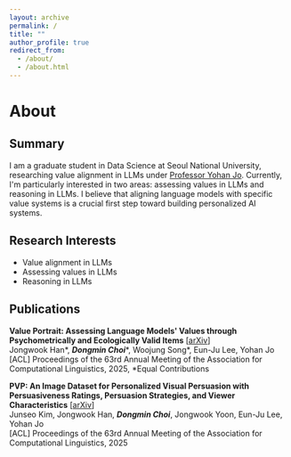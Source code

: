 ```yaml
---
layout: archive
permalink: /
title: ""
author_profile: true
redirect_from: 
  - /about/
  - /about.html
---
```


# About

## Summary

I am a graduate student in Data Science at Seoul National University, researching value alignment in LLMs under [Professor Yohan Jo](https://yohanjo.github.io/). Currently, I'm particularly interested in two areas: assessing values in LLMs and reasoning in LLMs. I believe that aligning language models with specific value systems is a crucial first step toward building personalized AI systems.

## Research Interests

* Value alignment in LLMs
* Assessing values in LLMs
* Reasoning in LLMs

## Publications

**Value Portrait: Assessing Language Models' Values through Psychometrically and Ecologically Valid Items** [[arXiv](https://arxiv.org/abs/2505.01015)]  
Jongwook Han\*, <strong><em>Dongmin Choi</em></strong>\*, Woojung Song\*, Eun-Ju Lee, Yohan Jo
[ACL] Proceedings of the 63rd Annual Meeting of the Association for Computational Linguistics, 2025, \*Equal Contributions

**PVP: An Image Dataset for Personalized Visual Persuasion with Persuasiveness Ratings, Persuasion Strategies, and Viewer Characteristics** [[arXiv](https://arxiv.org/abs/2506.00481)]  
Junseo Kim, Jongwook Han, ***Dongmin Choi***, Jongwook Yoon, Eun-Ju Lee, Yohan Jo  
[ACL] Proceedings of the 63rd Annual Meeting of the Association for Computational Linguistics, 2025
